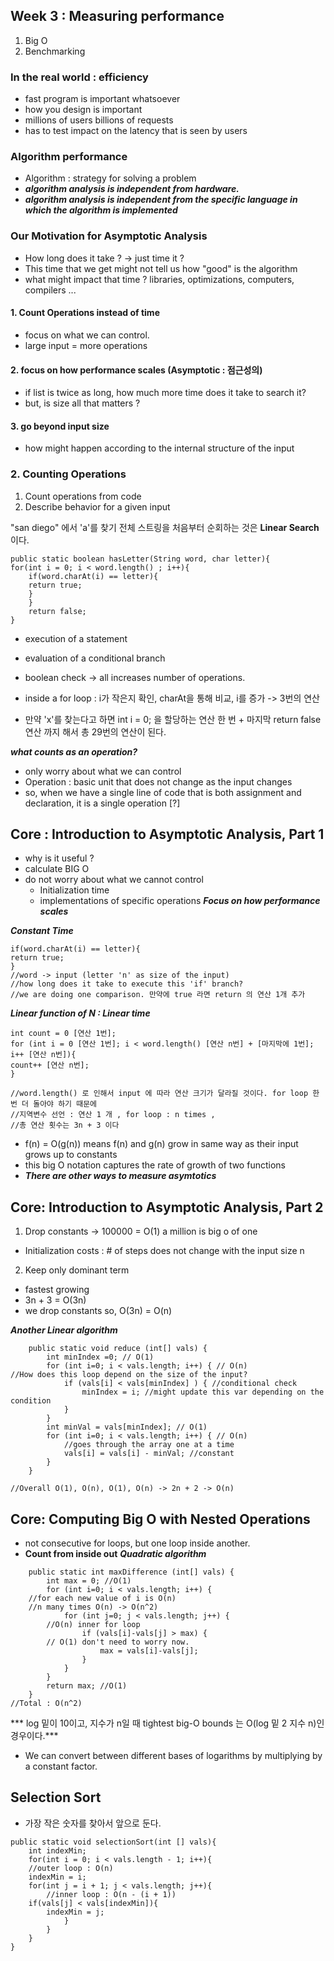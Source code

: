 ﻿## Week 3 : Measuring performance
1. Big O 
2. Benchmarking 
### In the real world : efficiency 
* fast program is important whatsoever 
* how you design is important 
* millions of users billions of requests 
* has to test impact on the latency that is seen by users 
### Algorithm performance 
* Algorithm : strategy for solving a problem 
* ***algorithm analysis is independent from hardware.***
* ***algorithm analysis is independent from the specific language in which the algorithm is implemented*** 
### Our Motivation for Asymptotic Analysis 
* How long does it take ? -> just time it ? 
* This time that we get might not tell us how "good" is the algorithm
* what might impact that time ? libraries, optimizations, computers, compilers ... 
#### 1. Count Operations instead of time
* focus on what we can control. 
* large input = more operations 
#### 2. focus on how performance scales (Asymptotic : 점근성의)
* if list is twice as long, how much more time does it take to search it? 
* but, is size all that matters ? 
#### 3. go beyond input size 
* how might happen according to the internal structure of the input 
### 2. Counting Operations 
1. Count operations from code 
2. Describe behavior for a given input

"san diego" 에서 'a'를 찾기 
전체 스트링을 처음부터 순회하는 것은 **Linear Search** 이다. 
```
public static boolean hasLetter(String word, char letter){
for(int i = 0; i < word.length() ; i++){
	if(word.charAt(i) == letter){
	return true; 
	}
    }
    return false; 
}
```
* execution of a statement 
* evaluation of a conditional branch
* boolean check 
-> all increases number of operations. 

* inside a for loop : i가 작은지 확인, charAt을 통해 비교, i를 증가 -> 3번의 연산 
* 만약 'x'를 찾는다고 하면 int i = 0; 을 할당하는 연산 한 번 + 마지막 return false 연산 까지 해서 총 29번의 연산이 된다. 

***what counts as an operation?*** 
* only worry about what we can control 
* Operation : basic unit that does not change as the input changes 
* so, when we have a single line of code that is both assignment and declaration, it is a single operation [?]

## Core : Introduction to Asymptotic Analysis, Part 1 
* why is it useful ? 
* calculate BIG O 
* do not worry about what we cannot control 
	- Initialization time 
	- implementations of specific operations 
***Focus on how performance scales***

***Constant Time***
```
if(word.charAt(i) == letter){
return true; 
}
//word -> input (letter 'n' as size of the input)
//how long does it take to execute this 'if' branch? 
//we are doing one comparison. 만약에 true 라면 return 의 연산 1개 추가 
```

***Linear function of N : Linear time***
```
int count = 0 [연산 1번]; 
for (int i = 0 [연산 1번]; i < word.length() [연산 n번] + [마지막에 1번]; i++ [연산 n번]){
count++ [연산 n번]; 
}

//word.length() 로 인해서 input 에 따라 연산 크기가 달라질 것이다. for loop 한 번 더 돌아야 하기 때문에 
//지역변수 선언 : 연산 1 개 , for loop : n times , 
//총 연산 횟수는 3n + 3 이다 
```

* f(n) = O(g(n)) means f(n) and g(n) grow in same way as their input grows up to constants 
* this big O notation captures the rate of growth of two functions 
* ***There are other ways to measure asymtotics***


## Core: Introduction to Asymptotic Analysis, Part 2
1. Drop constants -> 100000 = O(1) a million is big o of one 
* Initialization costs : # of steps does not change with the input size n 
2. Keep only dominant term 
* fastest growing 
* 3n + 3 = O(3n) 
* we drop constants so, O(3n) = O(n)

***Another Linear algorithm***
```
    public static void reduce (int[] vals) {
        int minIndex =0; // O(1)
        for (int i=0; i < vals.length; i++) { // O(n)
//How does this loop depend on the size of the input?  
            if (vals[i] < vals[minIndex] ) { //conditional check 
                minIndex = i; //might update this var depending on the condition 
            }
        }
        int minVal = vals[minIndex]; // O(1)
        for (int i=0; i < vals.length; i++) { // O(n) 
			//goes through the array one at a time 
            vals[i] = vals[i] - minVal; //constant 
        }
    }

//Overall O(1), O(n), O(1), O(n) -> 2n + 2 -> O(n)
```

## Core: Computing Big O with Nested Operations 
* not consecutive for loops, but one loop inside another. 
* **Count from inside out**
***Quadratic algorithm***
```
    public static int maxDifference (int[] vals) {
        int max = 0; //O(1)
        for (int i=0; i < vals.length; i++) {
	//for each new value of i is O(n)
	//n many times O(n) -> O(n^2)
            for (int j=0; j < vals.length; j++) {
		//O(n) inner for loop 
                if (vals[i]-vals[j] > max) { 
		// O(1) don't need to worry now. 
                    max = vals[i]-vals[j];
                }
            }
        }
        return max; //O(1)
    }
//Total : O(n^2)
```
*** log 밑이 10이고, 지수가 n일 때 tightest big-O bounds 는 O(log 밑 2 지수 n)인 경우이다.***
* We can convert between different bases of logarithms by multiplying by a constant factor.

## Selection Sort 
* 가장 작은 숫자를 찾아서 앞으로 둔다. 
```
public static void selectionSort(int [] vals){
	int indexMin; 
	for(int i = 0; i < vals.length - 1; i++){
	//outer loop : O(n)
	indexMin = i; 
	for(int j = i + 1; j < vals.length; j++){
		//inner loop : O(n - (i + 1))
	if(vals[j] < vals[indexMin]){
		indexMin = j; 
			}
		}
	}
}
```
